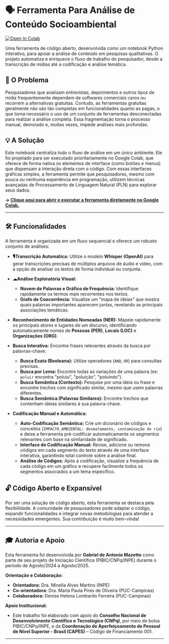 # 🗣️ Ferramenta Para Análise de Conteúdo Socioambiental

[![Open In Colab](https://colab.research.google.com/assets/colab-badge.svg)](https://colab.research.google.com/github/resiliencia-socioecologica-ic/Ferramenta_de_Analise_de_Conteudo/blob/main/Ferramenta_de_Analise_de_Conteudo.ipynb)


Uma ferramenta de código aberto, desenvolvida como um notebook Python interativo, para apoiar a análise de conteúdo em pesquisas qualitativas. O projeto automatiza e enriquece o fluxo de trabalho do pesquisador, desde a transcrição de mídias até a codificação e análise temática.

## 🎯 O Problema

Pesquisadores que analisam entrevistas, depoimentos e outros tipos de mídia frequentemente dependem de softwares comerciais caros ou recorrem a alternativas gratuitas. Contudo, as ferramentas gratuitas geralmente não são tão completas em funcionalidades quanto as pagas, o que torna necessário o uso de um conjunto de ferramentas desconectadas para realizar a análise completa. Essa fragmentação torna o processo manual, demorado e, muitas vezes, impede análises mais profundas.

## 💡 A Solução

Este notebook centraliza todo o fluxo de análise em um único ambiente. Ele foi projetado para ser executado prioritariamente no Google Colab, que oferece de forma nativa os elementos de interface (como botões e menus) que dispensam a interação direta com o código. Com essas interfaces gráficas simples, a ferramenta permite que pesquisadores, mesmo com pouca ou nenhuma experiência em programação, utilizem técnicas avançadas de Processamento de Linguagem Natural (PLN) para explorar seus dados.

**-> [Clique aqui para abrir e executar a ferramenta diretamente no Google Colab.](https://colab.research.google.com/github/resiliencia-socioecologica-ic/Ferramenta_de_Analise_de_Conteudo/blob/main/Ferramenta_de_Analise_de_Conteudo.ipynb)**

---

## 🛠️ Funcionalidades

A ferramenta é organizada em um fluxo sequencial e oferece um robusto conjunto de análises:

* **🎙Transcrição Automática:** Utilize o modelo **Whisper (OpenAI)** para gerar transcrições precisas de múltiplos arquivos de áudio e vídeo, com a opção de analisar os textos de forma individual ou conjunta.

* **☁Análise Exploratória Visual:**
    * **Nuvem de Palavras e Gráfico de Frequência:** Identifique rapidamente os termos mais recorrentes nos textos.
    * **Grafo de Coocorrência:** Visualize um "mapa de ideias" que mostra quais palavras importantes aparecem juntas, revelando as principais associações temáticas.

* **Reconhecimento de Entidades Nomeadas (NER):** Mapeie rapidamente os principais atores e lugares de um discurso, identificando automaticamente nomes de **Pessoas (PER)**, **Locais (LOC)** e **Organizações (ORG)**.

* **Busca Interativa:** Encontre frases relevantes através da busca por palavras-chave:
    * **Busca Exata (Booleana):** Utilize operadores (`AND`, `OR`) para consultas precisas.
    * **Busca por Lema:** Encontre todas as variações de uma palavra (ex: `poluir` encontra "poluiu", "poluição", "poluindo").
    * **Busca Semântica (Contexto):** Pesquise por uma ideia ou frase e encontre trechos com significado similar, mesmo que usem palavras diferentes.
    * **Busca Semântica (Palavras Similares):** Encontre trechos que contenham ideias similares à sua palavra-chave.

* **Codificação Manual e Automática:**
    * **Auto-Codificação Semântica:** Crie um dicionário de códigos e conceitos (`IMPACTO_AMBIENTAL: desmatamento, contaminação do rio`) e deixe a ferramenta pré-codificar automaticamente os segmentos relevantes com base na similaridade de significado.
    * **Interface de Codificação Manual:** Revise, adicione ou remova códigos em cada segmento do texto através de uma interface interativa, garantindo total controle sobre a análise final.
    * **Análise de Códigos:** Após a codificação, visualize a frequência de cada código em um gráfico e recupere facilmente todos os segmentos associados a um tema específico.

## 🔓 Código Aberto e Expansível

Por ser uma solução de código aberto, esta ferramenta se destaca pela flexibilidade. A comunidade de pesquisadores pode adaptar o código, expandir funcionalidades e integrar novas metodologias para atender a necessidades emergentes. Sua contribuição é muito bem-vinda!

---

## 🎓 Autoria e Apoio

Esta ferramenta foi desenvolvida por **Gabriel de Antonio Mazetto** como parte de seu projeto de Iniciação Científica (PIBIC/CNPq/INPE) durante o período de Agosto/2024 a Agosto/2025.

**Orientação e Colaboração:**
* **Orientadora:** Dra. Minella Alves Martins (INPE)
* **Co-orientadora:** Dra. Maria Paula Pires de Oliveira (PUC-Campinas)
* **Colaboradora:** Denise Helena Lombardo Ferreira (PUC-Campinas)

**Apoio Institucional:**
* Este trabalho foi elaborado com apoio do **Conselho Nacional de Desenvolvimento Científico e Tecnológico (CNPq)**, por meio de bolsa PIBIC/CNPq/INPE, e da **Coordenação de Aperfeiçoamento de Pessoal de Nível Superior - Brasil (CAPES)** – Código de Financiamento 001.

---
